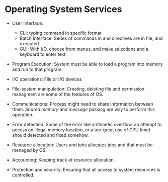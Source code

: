 # Operating System Services
- User Interface: 
    * CLI: typing command in specific format
    * Batch Interface: Series of commands in and directives are in file, and executed.   
    * GUI: With I/O, choose from menus, and make selections and a keyboard to enter text.

- Program Execution: System must be able to load a program into memory and run to that program.  

- I/O operations: File or I/O devices

- File-system manipulation: Creating, deleting file and permission managment are some of the features of OS. 

- Communications: Process might need to share information between them. _Shared memory_ and _message passing_ are way to perform this operation.   

- Error detection: Some of the error like arithmetic overflow, an attempt to access an illegal memory location, or a too-great use of CPU time) should detected and fixed somehow. 


- Resource allocation: Users and jobs allocates jobs and that must be menaged by OS. 

- Accounting: Keeping track of resource allocation. 

- Protection and security: Ensuring that all access to system resources is controlled.
